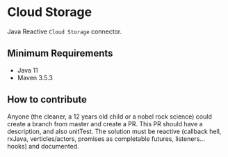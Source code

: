 # Cloud Storage

Java Reactive `Cloud Storage` connector.

## Minimum Requirements

-   Java 11
-   Maven 3.5.3



## How to contribute

Anyone (the cleaner, a 12 years old child or a nobel rock science) could create a branch from master and create a PR.
This PR should have a description, and also unitTest. The solution must be reactive (callback hell, rxJava, verticles/actors, promises as completable futures, listeners... hooks) and documented.